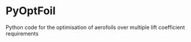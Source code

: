 # PyOptFoil
Python code for the optimisation of aerofoils over multiple lift coefficient requirements
